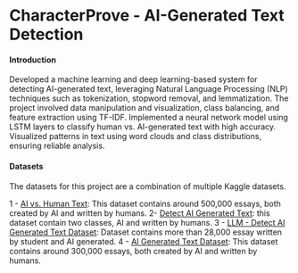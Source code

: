 # CharacterProve -  AI-Generated Text Detection

#### Introduction
Developed a machine learning and deep learning-based system for detecting AI-generated text, leveraging Natural
Language Processing (NLP) techniques such as tokenization, stopword removal, and lemmatization. The project
involved data manipulation and visualization, class balancing, and feature extraction using TF-IDF. Implemented a
neural network model using LSTM layers to classify human vs. AI-generated text with high accuracy. Visualized
patterns in text using word clouds and class distributions, ensuring reliable analysis.

#### Datasets
The datasets for this project are a combination of multiple Kaggle datasets.

1 - [AI vs. Human Text](https://www.kaggle.com/datasets/shanegerami/ai-vs-human-text/data): This dataset contains around 500,000 essays, both created by AI and written by humans. 
2-  [Detect AI Generated Text](https://www.kaggle.com/datasets/jdragonxherrera/augmented-data-for-llm-detect-ai-generated-text?select=final_train.csv): this dataset contain two classes, AI and written by humans.
3 - [LLM - Detect AI Generated Text Dataset](https://www.kaggle.com/datasets/sunilthite/llm-detect-ai-generated-text-dataset/data): Dataset contains more than 28,000 essay written by student and AI generated. 
4 - [AI Generated Text Dataset](https://www.kaggle.com/datasets/thedrcat/daigt-v2-train-dataset): This dataset contains around 300,000 essays, both created by AI and written by humans. 
